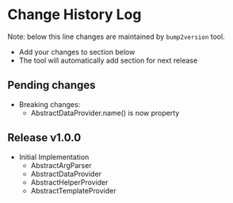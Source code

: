 Change History Log
==================
Note: below this line changes are maintained by `bump2version` tool.

* Add your changes to section below
* The tool will automatically add section for next release

Pending changes
---------------

* Breaking changes:
    * AbstractDataProvider.name() is now property

Release v1.0.0
---------------

* Initial Implementation
    * AbstractArgParser
    * AbstractDataProvider
    * AbstractHelperProvider
    * AbstractTemplateProvider
